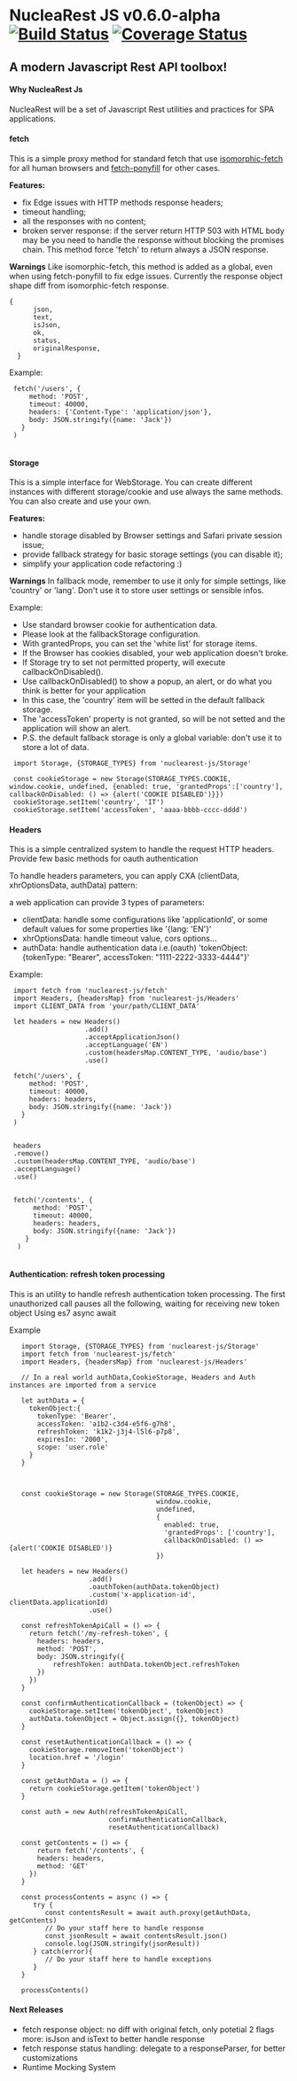 NucleaRest JS v0.6.0-alpha [![Build Status](https://travis-ci.org/harlott/nuclearest-js.svg?branch=master)](https://travis-ci.org/harlott/nuclearest-js)  [![Coverage Status](https://coveralls.io/repos/github/harlott/nuclearest-js/badge.svg?branch=master)](https://coveralls.io/github/harlott/nuclearest-js?branch=master)
===================


A modern Javascript Rest API toolbox!
----------


#### Why NucleaRest Js

NucleaRest will be a set of Javascript Rest utilities and practices for SPA applications.

#### fetch


 This is a simple proxy method for standard fetch that use [isomorphic-fetch](https://github.com/matthew-andrews/isomorphic-fetch)
 for all human browsers and [fetch-ponyfill](https://github.com/qubyte/fetch-ponyfill) for other cases.


 **Features:**
- fix Edge issues with HTTP methods response headers;
- timeout handling;
- all the responses with no content;
- broken server response: if the server return HTTP 503 with HTML body may be you need to handle the response without blocking the promises chain. This method force 'fetch'
   to return always a JSON response.


**Warnings**
Like isomorphic-fetch, this method is added as a global, even when using fetch-ponyfill to fix edge issues.
Currently the response object shape diff from isomorphic-fetch response.

```
{
      json,
      text,
      isJson,
      ok,
      status,
      originalResponse,
  }

```

Example:

```
 fetch('/users', {
     method: 'POST',
     timeout: 40000,
     headers: {'Content-Type': 'application/json'},
     body: JSON.stringify({name: 'Jack'})
   }
 )


```

#### Storage

This is a simple interface for WebStorage. You can create different instances with different storage/cookie and use always the same methods.
You can also create and use your own.

 **Features:**

 - handle storage disabled by Browser settings and Safari private session issue;
 - provide fallback strategy for basic storage settings (you can disable it);
 - simplify your application code refactoring :)    


 **Warnings**
 In fallback mode, remember to use it only for simple settings, like 'country' or 'lang'. Don't use it to store user settings or sensible infos.


 Example:

 - Use standard browser cookie for authentication data.
 - Please look at the fallbackStorage configuration.
 - With grantedProps, you can set the 'white list' for storage items.
 - If the Browser has cookies disabled, your web application doesn't broke.
 - If Storage try to set not permitted property, will execute callbackOnDisabled().
 - Use callbackOnDisabled() to show a popup, an alert, or do what you think is better for your application
 - In this case, the 'country' item will be setted in the default fallback storage.
 - The 'accessToken' property is not granted, so will be not setted and the application will show an alert.
 - P.S. the default fallback storage is only a global variable: don't use it to store a lot of data.              

 ```
  import Storage, {STORAGE_TYPES} from 'nuclearest-js/Storage'

  const cookieStorage = new Storage(STORAGE_TYPES.COOKIE, window.cookie, undefined, {enabled: true, 'grantedProps':['country'], callbackOnDisabled: () => {alert('COOKIE DISABLED')}})
  cookieStorage.setItem('country', 'IT')
  cookieStorage.setItem('accessToken', 'aaaa-bbbb-cccc-dddd')

 ```


#### Headers

This is a simple centralized system to handle the request HTTP headers. Provide few basic methods for oauth authentication

To handle headers parameters, you can apply CXA (clientData, xhrOptionsData, authData) pattern:

a web application can provide 3 types of parameters:

  - clientData: handle some configurations like 'applicationId', or some default values for some properties like '{lang: 'EN'}'
  - xhrOptionsData: handle timeout value, cors options...
  - authData: handle authentication data i.e.(oauth) 'tokenObject: {tokenType: "Bearer", accessToken: "1111-2222-3333-4444"}'


Example:



```
 import fetch from 'nuclearest-js/fetch'
 import Headers, {headersMap} from 'nuclearest-js/Headers'
 import CLIENT_DATA from 'your/path/CLIENT_DATA'

 let headers = new Headers()
                   .add()
                   .acceptApplicationJson()
                   .acceptLanguage('EN')
                   .custom(headersMap.CONTENT_TYPE, 'audio/base')
                   .use()

 fetch('/users', {
     method: 'POST',
     timeout: 40000,
     headers: headers,
     body: JSON.stringify({name: 'Jack'})
   }
 )


 headers
 .remove()
 .custom(headersMap.CONTENT_TYPE, 'audio/base')
 .acceptLanguage()
 .use()


 fetch('/contents', {
      method: 'POST',
      timeout: 40000,
      headers: headers,
      body: JSON.stringify({name: 'Jack'})
    }
  )


```


#### Authentication: refresh token processing

This is an utility to handle refresh authentication token processing.
The first unauthorized call pauses all the following, waiting for receiving new token object
Using es7 async await

Example

```
   import Storage, {STORAGE_TYPES} from 'nuclearest-js/Storage'
   import fetch from 'nuclearest-js/fetch'
   import Headers, {headersMap} from 'nuclearest-js/Headers'

   // In a real world authData,CookieStorage, Headers and Auth instances are imported from a service

   let authData = {
     tokenObject:{
       tokenType: 'Bearer',
       accessToken: 'a1b2-c3d4-e5f6-g7h8',
       refreshToken: 'k1k2-j3j4-l5l6-p7p8',
       expiresIn: '2000',
       scope: 'user.role'
     }
   }



   const cookieStorage = new Storage(STORAGE_TYPES.COOKIE,
                                     window.cookie,
                                     undefined,
                                     {
                                       enabled: true,
                                       'grantedProps': ['country'],
                                       callbackOnDisabled: () => {alert('COOKIE DISABLED')}
                                     })

   let headers = new Headers()
                    .add()
                    .oauthToken(authData.tokenObject)
                    .custom('x-application-id', clientData.applicationId)
                    .use()

   const refreshTokenApiCall = () => {
     return fetch('/my-refresh-token', {
       headers: headers,
       method: 'POST',
       body: JSON.stringify({
           refreshToken: authData.tokenObject.refreshToken
       })
     })
   }

   const confirmAuthenticationCallback = (tokenObject) => {
     cookieStorage.setItem('tokenObject', tokenObject)
     authData.tokenObject = Object.assign({}, tokenObject)
   }

   const resetAuthenticationCallback = () => {
     cookieStorage.removeItem('tokenObject')
     location.href = '/login'
   }

   const getAuthData = () => {
     return cookieStorage.getItem('tokenObject')
   }

   const auth = new Auth(refreshTokenApiCall,
                         confirmAuthenticationCallback,
                         resetAuthenticationCallback)

   const getContents = () => {
       return fetch('/contents', {
       headers: headers,
       method: 'GET'
     })
   }

   const processContents = async () => {
      try {
         const contentsResult = await auth.proxy(getAuthData, getContents)
         // Do your staff here to handle response
         const jsonResult = await contentsResult.json()
         console.log(JSON.stringify(jsonResult))
      } catch(error){
         // Do your staff here to handle exceptions
      }
   }

   processContents()

```



#### Next Releases
- fetch response object: no diff with original fetch, only potetial 2 flags more: isJson and isText to better handle response
- fetch response status handling: delegate to a responseParser, for better customizations   
- Runtime Mocking System
